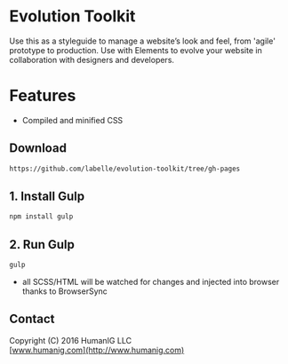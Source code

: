 # Evolution Toolkit
Use this as a styleguide to manage a website’s look and feel, from 'agile' prototype to production.
Use with Elements to evolve your website in collaboration with designers and developers.

# Features

* Compiled and minified CSS


## Download

```bash
https://github.com/labelle/evolution-toolkit/tree/gh-pages
```

## 1. Install Gulp


```bash
npm install gulp
```


## 2. Run Gulp
```bash
gulp
```
- all SCSS/HTML will be watched for changes and injected into browser thanks to BrowserSync


## Contact
Copyright (C) 2016 HumanIG LLC<br>
[www.humanig.com](http://www.humanig.com)<br>
  